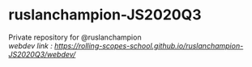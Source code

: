 # ruslanchampion-JS2020Q3
Private repository for @ruslanchampion  
*webdev link : https://rolling-scopes-school.github.io/ruslanchampion-JS2020Q3/webdev/*
